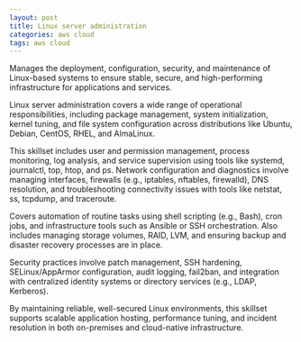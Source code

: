 ```yaml
---
layout: post
title: Linux server administration
categories: aws cloud
tags: aws cloud
---
```


Manages the deployment, configuration, security, and maintenance of Linux-based systems to ensure stable, secure, and high-performing infrastructure for applications and services.

<!--more-->
Linux server administration covers a wide range of operational responsibilities, including package management, system initialization, kernel tuning, and file system configuration across distributions like Ubuntu, Debian, CentOS, RHEL, and AlmaLinux.

This skillset includes user and permission management, process monitoring, log analysis, and service supervision using tools like systemd, journalctl, top, htop, and ps. Network configuration and diagnostics involve managing interfaces, firewalls (e.g., iptables, nftables, firewalld), DNS resolution, and troubleshooting connectivity issues with tools like netstat, ss, tcpdump, and traceroute.

Covers automation of routine tasks using shell scripting (e.g., Bash), cron jobs, and infrastructure tools such as Ansible or SSH orchestration. Also includes managing storage volumes, RAID, LVM, and ensuring backup and disaster recovery processes are in place.

Security practices involve patch management, SSH hardening, SELinux/AppArmor configuration, audit logging, fail2ban, and integration with centralized identity systems or directory services (e.g., LDAP, Kerberos).

By maintaining reliable, well-secured Linux environments, this skillset supports scalable application hosting, performance tuning, and incident resolution in both on-premises and cloud-native infrastructure.